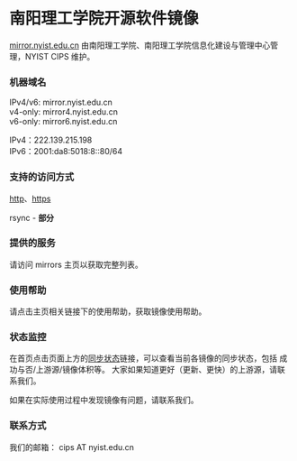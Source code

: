 ---
---

# 南阳理工学院开源软件镜像

[mirror.nyist.edu.cn](https://mirror.nyist.edu.cn/ "https://mirror.nyist.edu.cn") 由南阳理工学院、南阳理工学院信息化建设与管理中心管理，NYIST CIPS 维护。

### 机器域名

IPv4/v6: mirror.nyist.edu.cn  
v4-only: mirror4.nyist.edu.cn  
v6-only: mirror6.nyist.edu.cn

IPv4：222.139.215.198  
IPv6：2001:da8:5018:8::80/64

### 支持的访问方式

[http](http://mirror.nyist.edu.cn/)、[https](https://mirror.nyist.edu.cn/)

rsync - **部分**

### 提供的服务

请访问 mirrors 主页以获取完整列表。

### 使用帮助

请点击主页相关链接下的使用帮助，获取镜像使用帮助。

<!-- 欢迎您协助我们更新使用帮助，请访问[LUG 的 GitHub 项目 mirrorhelp](https://github.com/ustclug/mirrorhelp)。我们对您的帮助表示感谢。 -->

### 状态监控

在首页点击页面上方的[同步状态](https://mirror6.nyist.edu.cn/status)链接，可以查看当前各镜像的同步状态，包括 成功与否/上游源/镜像体积等。 大家如果知道更好（更新、更快）的上游源，请联系我们。

如果在实际使用过程中发现镜像有问题，请联系我们。

### 联系方式

我们的邮箱： cips AT nyist.edu.cn
